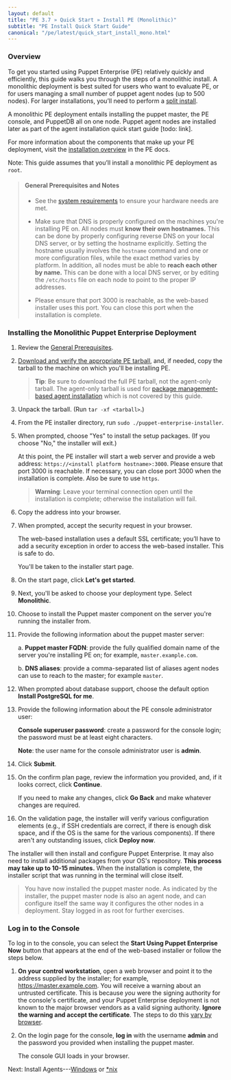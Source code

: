 ```yaml
---
layout: default
title: "PE 3.7 » Quick Start » Install PE (Monolithic)"
subtitle: "PE Install Quick Start Guide"
canonical: "/pe/latest/quick_start_install_mono.html"
---
```



### Overview

To get you started using Puppet Enterprise (PE) relatively quickly and efficiently, this guide walks you through the steps of a monolithic install. A monolithic deployment is best suited for users who want to evaluate PE, or for users managing a small number of puppet agent nodes (up to 500 nodes). For larger installations, you’ll need to perform a [split install](./install_pe_split.html).

A monolithic PE deployment entails installing the puppet master, the PE console, and PuppetDB all on one node. Puppet agent nodes are installed later as part of the agent installation quick start guide [todo: link].

For more information about the components that make up your PE deployment, visit the [installation overview](./install_basic.html) in the PE docs.

Note: This guide assumes that you’ll install a monolithic PE deployment as `root`.

>#### General Prerequisites and Notes
>
>- See the [system requirements](./install_system_requirements.html#monolithic-all-in-one-installation) to ensure your hardware needs are met.
>
>- Make sure that DNS is properly configured on the machines you're installing PE on. All nodes must **know their own hostnames.** This can be done by properly configuring reverse DNS on your local DNS server, or by setting the hostname explicitly. Setting the hostname usually involves the `hostname` command and one or more configuration files, while the exact method varies by platform. In addition, all nodes must be able to **reach each other by name.** This can be done with a local DNS server, or by editing the `/etc/hosts` file on each node to point to the proper IP addresses.
>
>- Please ensure that port 3000 is reachable, as the web-based installer uses this port. You can close this port when the installation is complete.

### Installing the Monolithic Puppet Enterprise Deployment

1. Review the [General Prerequisites](#general-prerequisites-and-notes).
2. [Download and verify the appropriate PE tarball](./install_basic.html#downloading-puppet-enterprise), and, if needed, copy the tarball to the machine on which you'll be installing PE.

   > **Tip**: Be sure to download the full PE tarball, not the agent-only tarball. The agent-only tarball is used for [package management-based agent installation](./install_agents.html) which is not covered by this guide.

3. Unpack the tarball. (Run `tar -xf <tarball>`.)
4. From the PE installer directory, run `sudo ./puppet-enterprise-installer`.
5. When prompted, choose "Yes" to install the setup packages. (If you choose "No," the installer will exit.)

   At this point, the PE installer will start a web server and provide a web address: `https://<install platform hostname>:3000`. Please ensure that port 3000 is reachable. If necessary, you can close port 3000 when the installation is complete. Also be sure to use `https`.

   >**Warning**: Leave your terminal connection open until the installation is complete; otherwise the installation will fail.

6. Copy the address into your browser.
7. When prompted, accept the security request in your browser.

   The web-based installation uses a default SSL certificate; you’ll have to add a security exception in order to access the web-based installer. This is safe to do.

   You'll be taken to the installer start page.

8. On the start page, click **Let's get started**.
9. Next, you'll be asked to choose your deployment type. Select **Monolithic**.
10. Choose to install the Puppet master component on the server you're running the installer from.
11. Provide the following information about the puppet master server:

    a. **Puppet master FQDN**: provide the fully qualified domain name of the server you're installing PE on; for example, `master.example.com`.

    b. **DNS aliases**: provide a comma-separated list of aliases agent nodes can use to reach to the master; for example `master`.

12. When prompted about database support, choose the default option **Install PostgreSQL for me**.

13. Provide the following information about the PE console administrator user:

    **Console superuser password**: create a password for the console login; the password must be at least eight characters.

    **Note**: the user name for the console administrator user is __admin__.

14. Click **Submit**.
15. On the confirm plan page, review the information you provided, and, if it looks correct, click **Continue**.

    If you need to make any changes, click **Go Back** and make whatever changes are required.

16. On the validation page, the installer will verify various configuration elements (e.g., if SSH credentials are correct, if there is enough disk space, and if the OS is the same for the various components). If there aren't any outstanding issues, click **Deploy now**.

The installer will then install and configure Puppet Enterprise. It may also need to install additional packages from your OS's repository. **This process may take up to 10-15 minutes.** When the installation is complete, the installer script that was running in the terminal will close itself.

> You have now installed the puppet master node. As indicated by the installer, the puppet master node is also an agent node, and can configure itself the same way it configures the other nodes in a deployment. Stay logged in as root for further exercises.

### Log in to the Console

To log in to the console, you can select the **Start Using Puppet Enterprise Now** button that appears at the end of the web-based installer or follow the steps below.

1. **On your control workstation**, open a web browser and point it to the address supplied by the installer; for example, https://master.example.com.
   You will receive a warning about an untrusted certificate. This is because _you_ were the signing authority for the console's certificate, and your Puppet Enterprise deployment is not known to the major browser vendors as a valid signing authority. **Ignore the warning and accept the certificate**. The steps to do this [vary by browser](./console_accessing.html).
2. On the login page for the console, **log in** with the username **admin** and the password you provided when installing the puppet master.

   The console GUI loads in your browser.


Next: Install Agents---[Windows](./quick_start_install_agents_windows.html) or [*nix](./quick_start_install_agents_nix.html)
